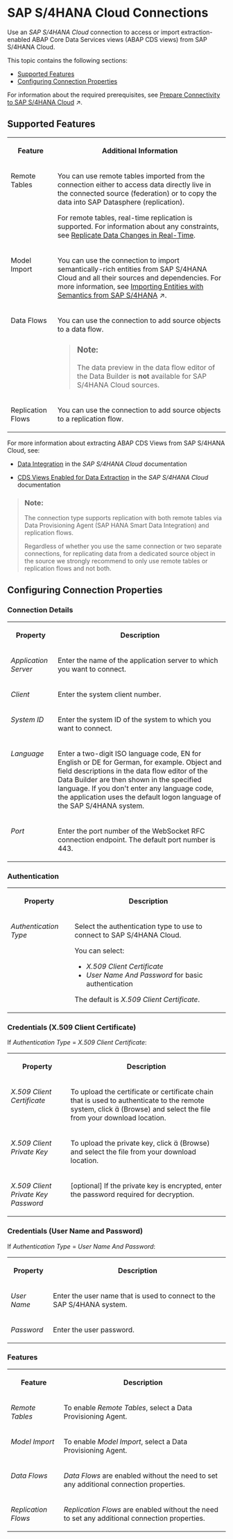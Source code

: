 <!-- loioa98e5ffdf47c44d9a845dca01a18bd82 -->

<link rel="stylesheet" type="text/css" href="../css/sap-icons.css"/>

# SAP S/4HANA Cloud Connections

Use an *SAP S/4HANA Cloud* connection to access or import extraction-enabled ABAP Core Data Services views \(ABAP CDS views\) from SAP S/4HANA Cloud.



This topic contains the following sections:

-   [Supported Features](sap-s-4hana-cloud-connections-a98e5ff.md#loioa98e5ffdf47c44d9a845dca01a18bd82__S4_Cloud_usage)
-   [Configuring Connection Properties](sap-s-4hana-cloud-connections-a98e5ff.md#loioa98e5ffdf47c44d9a845dca01a18bd82__connection_properties)

For information about the required prerequisites, see [Prepare Connectivity to SAP S/4HANA Cloud](https://help.sap.com/viewer/935116dd7c324355803d4b85809cec97/DEV_CURRENT/en-US/abb159e027184c98a54fc1b2a88dd3f5.html "To be able to successfully validate and use a connection to SAP S/4HANA Cloud, certain preparations have to be made.") :arrow_upper_right:.



<a name="loioa98e5ffdf47c44d9a845dca01a18bd82__S4_Cloud_usage"/>

## Supported Features


<table>
<tr>
<th valign="top">

Feature

</th>
<th valign="top">

Additional Information

</th>
</tr>
<tr>
<td valign="top">

Remote Tables

</td>
<td valign="top">

You can use remote tables imported from the connection either to access data directly live in the connected source \(federation\) or to copy the data into SAP Datasphere \(replication\).

For remote tables, real-time replication is supported. For information about any constraints, see [Replicate Data Changes in Real-Time](../Data-Integration-Monitor/replicate-data-changes-in-real-time-441d327.md).

</td>
</tr>
<tr>
<td valign="top">

Model Import

</td>
<td valign="top">

You can use the connection to import semantically-rich entities from SAP S/4HANA Cloud and all their sources and dependencies. For more information, see [Importing Entities with Semantics from SAP S/4HANA](https://help.sap.com/viewer/24f836070a704022a40c15442163e5cf/DEV_CURRENT/en-US/845fedbd28574aa8b84239df848936f6.html "You can use the Import Entities wizard to load metadata from your SAP S/4HANA Cloud and SAP S/4HANA on-premise connections via semantically-rich objects. The wizard creates Business Builder and Data Builder entities (along with all the objects on which they depend) in SAP Datasphere.") :arrow_upper_right:. 

</td>
</tr>
<tr>
<td valign="top">

Data Flows

</td>
<td valign="top">

You can use the connection to add source objects to a data flow.

> ### Note:  
> The data preview in the data flow editor of the Data Builder is **not** available for SAP S/4HANA Cloud sources.



</td>
</tr>
<tr>
<td valign="top">

Replication Flows

</td>
<td valign="top">

You can use the connection to add source objects to a replication flow. 

</td>
</tr>
</table>

For more information about extracting ABAP CDS Views from SAP S/4HANA Cloud, see:

-   [Data Integration](https://help.sap.com/viewer/0f69f8fb28ac4bf48d2b57b9637e81fa/latest/en-US/c3a5da91691d4ebd89748d9f40af7a4c.html) in the *SAP S/4HANA Cloud* documentation

-   [CDS Views Enabled for Data Extraction](https://help.sap.com/viewer/0f69f8fb28ac4bf48d2b57b9637e81fa/latest/en-US/870d66c6bfc44d6c9f128c888f0c7957.html) in the *SAP S/4HANA Cloud* documentation


> ### Note:  
> The connection type supports replication with both remote tables via Data Provisioning Agent \(SAP HANA Smart Data Integration\) and replication flows.
> 
> Regardless of whether you use the same connection or two separate connections, for replicating data from a dedicated source object in the source we strongly recommend to only use remote tables or replication flows and not both.



<a name="loioa98e5ffdf47c44d9a845dca01a18bd82__connection_properties"/>

## Configuring Connection Properties



### Connection Details


<table>
<tr>
<th valign="top">

Property

</th>
<th valign="top">

Description

</th>
</tr>
<tr>
<td valign="top">

*Application Server*

</td>
<td valign="top">

Enter the name of the application server to which you want to connect.

</td>
</tr>
<tr>
<td valign="top">

*Client*

</td>
<td valign="top">

Enter the system client number.

</td>
</tr>
<tr>
<td valign="top">

*System ID*

</td>
<td valign="top">

Enter the system ID of the system to which you want to connect.

</td>
</tr>
<tr>
<td valign="top">

*Language*

</td>
<td valign="top">

Enter a two-digit ISO language code, EN for English or DE for German, for example. Object and field descriptions in the data flow editor of the Data Builder are then shown in the specified language. If you don't enter any language code, the application uses the default logon language of the SAP S/4HANA system.

</td>
</tr>
<tr>
<td valign="top">

*Port*

</td>
<td valign="top">

Enter the port number of the WebSocket RFC connection endpoint. The default port number is 443.

</td>
</tr>
</table>



### Authentication


<table>
<tr>
<th valign="top">

Property

</th>
<th valign="top">

Description

</th>
</tr>
<tr>
<td valign="top">

*Authentication Type*

</td>
<td valign="top">

Select the authentication type to use to connect to SAP S/4HANA Cloud. 

You can select:

-   *X.509 Client Certificate* 
-   *User Name And Password* for basic authentication

The default is *X.509 Client Certificate*.

</td>
</tr>
</table>



### Credentials \(X.509 Client Certificate\)

If *Authentication Type* = *X.509 Client Certificate*:


<table>
<tr>
<th valign="top">

Property

</th>
<th valign="top">

Description

</th>
</tr>
<tr>
<td valign="top">

*X.509 Client Certificate*

</td>
<td valign="top">

To upload the certificate or certificate chain that is used to authenticate to the remote system, click <span class="SAP-icons-V5"></span> \(Browse\) and select the file from your download location.

</td>
</tr>
<tr>
<td valign="top">

*X.509 Client Private Key*

</td>
<td valign="top">

To upload the private key, click <span class="SAP-icons-V5"></span> \(Browse\) and select the file from your download location.

</td>
</tr>
<tr>
<td valign="top">

*X.509 Client Private Key Password*

</td>
<td valign="top">

\[optional\] If the private key is encrypted, enter the password required for decryption.

</td>
</tr>
</table>



### Credentials \(User Name and Password\)

If *Authentication Type* = *User Name And Password*:


<table>
<tr>
<th valign="top">

Property

</th>
<th valign="top">

Description

</th>
</tr>
<tr>
<td valign="top">

*User Name*

</td>
<td valign="top">

Enter the user name that is used to connect to the SAP S/4HANA system.

</td>
</tr>
<tr>
<td valign="top">

*Password*

</td>
<td valign="top">

Enter the user password.

</td>
</tr>
</table>



### Features


<table>
<tr>
<th valign="top">

Feature

</th>
<th valign="top">

Description

</th>
</tr>
<tr>
<td valign="top">

*Remote Tables*

</td>
<td valign="top">

To enable *Remote Tables*, select a Data Provisioning Agent. 

</td>
</tr>
<tr>
<td valign="top">

*Model Import*

</td>
<td valign="top">

To enable *Model Import*, select a Data Provisioning Agent. 

</td>
</tr>
<tr>
<td valign="top">

*Data Flows*

</td>
<td valign="top">

*Data Flows* are enabled without the need to set any additional connection properties. 

</td>
</tr>
<tr>
<td valign="top">

*Replication Flows*

</td>
<td valign="top">

*Replication Flows* are enabled without the need to set any additional connection properties. 

</td>
</tr>
</table>


